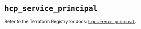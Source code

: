 # `hcp_service_principal`

Refer to the Terraform Registry for docs: [`hcp_service_principal`](https://registry.terraform.io/providers/hashicorp/hcp/0.91.1/docs/resources/service_principal).
